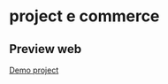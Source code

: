 # project e commerce
## Preview web
[Demo project](https://reyhan240501.github.io/bootstrap_ecommerce/)
